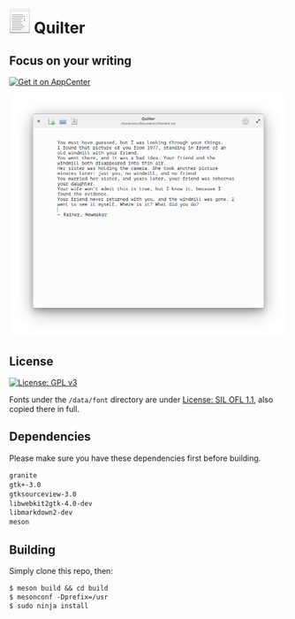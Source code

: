 # ![icon](data/images/icon.png) Quilter

## Focus on your writing

[![Get it on AppCenter](https://appcenter.elementary.io/badge.svg)](https://appcenter.elementary.io/com.github.lainsce.quilter)

![Screenshot](data/images/shot.png)

## License

[![License: GPL v3](https://img.shields.io/badge/License-GPL%20v3-blue.svg)](http://www.gnu.org/licenses/gpl-3.0)

Fonts under the `/data/font` directory are under [License: SIL OFL 1.1](http://scripts.sil.org/OFL), also copied there in full.

## Dependencies

Please make sure you have these dependencies first before building.

```bash
granite
gtk+-3.0
gtksourceview-3.0
libwebkit2gtk-4.0-dev
libmarkdown2-dev
meson
```

## Building

Simply clone this repo, then:

```
$ meson build && cd build
$ mesonconf -Dprefix=/usr
$ sudo ninja install
```
